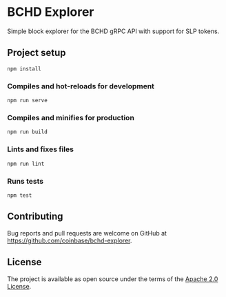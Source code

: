 # BCHD Explorer

Simple block explorer for the BCHD gRPC API with support for SLP tokens.

## Project setup
```
npm install
```

### Compiles and hot-reloads for development
```
npm run serve
```

### Compiles and minifies for production
```
npm run build
```

### Lints and fixes files
```
npm run lint
```

### Runs tests
```
npm test
```

## Contributing

Bug reports and pull requests are welcome on GitHub at https://github.com/coinbase/bchd-explorer.

## License

The project is available as open source under the terms of the [Apache 2.0 License](https://opensource.org/licenses/Apache-2.0).
